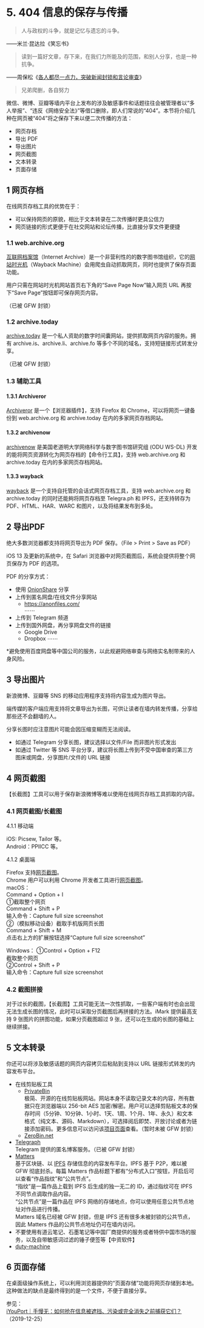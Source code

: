 # 5. 404 信息的保存与传播



> 人与政权的斗争，就是记忆与遗忘的斗争。

——米兰·昆达拉《笑忘书》

> 读到一篇好文章，存下来，在我们力所能及的范围，和别人分享，也是一种抗争。

——周保松《[各人都尽一点力，突破新闻封锁和言论审查](https://matters.news/@pochungchow/各人都尽一点力-突破新闻封锁和言论审查-zdpuAymxeL2pdheUTByCF3Ju4UXR7LG1yBJsoaUXjAiNPitiv)》

> 兄弟爬删，各自努力

微信、微博、豆瓣等墙内平台上发布的涉及敏感事件和话题往往会被管理者以“多人举报”、“违反《网络安全法》”等借口删除，即人们常说的“404”。本节将介绍几种在网页被“404”将之保存下来以便二次传播的方法：

- 网页存档
- 导出 PDF
- 导出图片
- 网页截图
- 文本转录
- 页面存储

## 1 网页存档

在线网页存档工具的优势在于：
- 可以保持网页的原貌，相比于文本转录在二次传播时更具公信力
- 网页链接的形式更便于在社交网站和论坛传播，比直接分享文件更便捷

### 1.1 web.archive.org

[互联网档案馆](https://archive.org/)（Internet Archive）是一个非营利性的的数字图书馆组织，它的[网站时光机](https://web.archive.org/)（Wayback Machine）会用爬虫自动抓取网页，同时也提供了保存页面功能。

用户只需在网站时光机网站首页右下角的“Save Page Now”输入网页 URL 再按下“Save Page”按钮即可保存网页内容。

（已被 GFW 封锁）

### 1.2 archive.today

[archive.today](https://archive.today/) 是一个私人资助的数字时间囊网站，提供抓取网页内容的服务。拥有 archive.is、archive.li、archive.fo 等多个不同的域名，支持短链接形式转发分享。

（已被 GFW 封锁）

### 1.3 辅助工具

#### 1.3.1 Archiveror  
[Archiveror](https://github.com/rahiel/archiveror) 是一个【浏览器插件】，支持 Firefox 和 Chrome，可以将网页一键备份到 web.archive.org 和 archive.today 在内的多家网页存档网站。

#### 1.3.2 archivenow  
[archivenow](https://github.com/oduwsdl/archivenow) 是美国老道明大学网络科学与数字图书馆研究组 (ODU WS-DL) 开发的能将网页资源转化为网页存档的【命令行工具】，支持 web.archive.org 和 archive.today 在内的多家网页存档网站。

#### 1.3.3 wayback  
[wayback](https://github.com/wabarc/wayback) 是一个支持自托管的会话式网页存档工具，支持 web.archive.org 和 archive.today 的同时还能夠将网页存档至 Telegra.ph 和 IPFS，还支持转存为 PDF、HTML、HAR、WARC 和图片，以及将结果发布到多处。



## 2 导出PDF

绝大多数浏览器都支持将网页导出为 PDF 保存。（File > Print > Save as PDF）

iOS 13 及更新的系统中，在 Safari 浏览器中对网页截图后，系统会提供将整个网页保存为 PDF 的选项。

PDF 的分享方式：  
- 使用 [OnionShare](https://onionshare.org/) 分享
- 上传到匿名网盘/在线文件分享网站
  - https://anonfiles.com/  
    ⋯⋯
- 上传到 Telegram 频道
- 上传到国外网盘，再分享网盘文件的链接
  - Google Drive
  - Dropbox 
    ⋯⋯  

*避免使用百度网盘等中国公司的服务，以此规避网络审查与网络实名制带来的人身风险。



## 3 导出图片

新浪微博、豆瓣等 SNS 的移动应用程序支持将内容生成为图片导出。  

端传媒的客户端应用支持将文章导出为长图，可供让读者在墙内转发传播，分享给那些还不会翻墙的人。  

分享长图时应注意图片可能会因压缩变糊而无法阅读。

- 如通过 Telegram 分享长图，建议选择以文件/File 而非图片形式发出
- 如通过 Twitter 等 SNS 平台分享，建议将长图上传到不受中国审查的第三方图床或网盘，分享图片/文件的 URL 链接



## 4 网页截图

【长截图】工具可以用于保存新浪微博等难以使用在线网页存档工具抓取的内容。

### 4.1 网页截图/长截图

4.1.1 移动端

iOS: Picsew, Tailor 等。  
Android：PPIICC 等。

4.1.2 桌面端  

Firefox 支持[网页截图](https://support.mozilla.org/en-US/kb/firefox-screenshots)。  
Chrome 用户可以利用 Chrome 开发者工具进行[网页截图](https://archive.is/7eTlG)。  
macOS：  
Command + Option + I  
①截取整个网页  
Command + Shift + P   
输入命令：Capture full size screenshot  
②（模拟移动设备）截取手机版网页长图  
Command + Shift + M  
点击右上方的扩展按钮选择“Capture full size screenshot”

Windows：
①Control + Option + F12  
截取整个网页  
②Control + Shift + P  
输入命令：Capture full size screenshot

### 4.2 截图拼接

对于过长的截图，【长截图】工具可能无法一次性抓取，一些客户端有时也会出现无法生成长图的情况，此时可以采取分页截图后再拼接的方法。iMark 提供最高支持 9 张图片的拼图功能，如果分页截图超过 9 张，还可以在生成的长图的基础上继续拼接。



## 5 文本转录

你还可以将涉及敏感话题的网页内容拷贝后粘贴到支持以 URL 链接形式转发的内容发布平台。  

- 在线剪贴板工具  
  - [PrivateBin](https://privatebin.net/)  
    极简、开源的在线剪贴板网站。网站本身不读取记录文本的内容，所有数据只在浏览器端以 256-bit AES 加密/解密。用户可以选择剪贴板文本的保存时间（5分钟、10分钟、1小时、1天、1周、1个月、1年、永久）和文本格式（纯文本、源码、Markdown），可选择阅后即焚、开放讨论或者为链接添加密码。更多信息可以访问该[项目页面](https://privatebin.info/)查看。（暂时未被 GFW 封锁）  
  - [ZeroBin.net](https://zerobin.net/)
- [Telegraph](https://telegra.ph/)  
  Telegram 提供的匿名博客服务。（已被 GFW 封锁）  
- [Matters](https://matters.news)   
  基于区块链、以 [IPFS](https://ipfs.io/) 存储信息的内容发布平台。IPFS 基于 P2P，难以被 GFW 彻底封杀。每篇 Matters 作品标题下都有“分布式入口”按钮，开启后可以查看“作品指纹”和“公共节点”。  
  “指纹”是一篇作品上载到 IPFS 后生成的独一无二的 ID，通过指纹可在 IPFS 不同节点调取作品内容。   
  “公共节点”是一篇作品在 IPFS 网络的存储地点，你可以使用任意公共节点地址对作品进行传播。   
  Matters 域名已经被 GFW 封锁，但是 IPFS 还有很多未被封锁的公共节点，因此 Matters 作品的公共节点地址仍可在墙内访问。  
- 不要使用有道云笔记、石墨笔记等中国厂商提供的服务或者特供中国市场的服务，以及自带敏感词过滤的锤子便签等【中资软件】  
- [duty-machine](https://github.com/dutymachine/duty-machine-action)  




## 6 页面存储

在桌面级操作系统上，可以利用浏览器提供的“页面存储”功能将网页存储到本地。这种做法的缺点是最终得到的是一个文件，不便于直接分享。



参见：  
[iYouPort｜手慢无：如何抢在信息被遮挡、污染或完全消失之前捕获它们？](https://www.iyouport.org/%e6%89%8b%e6%85%a2%e6%97%a0%ef%bc%9a%e5%a6%82%e4%bd%95%e6%8a%a2%e5%9c%a8%e4%bf%a1%e6%81%af%e8%a2%ab%e9%81%ae%e6%8c%a1%e3%80%81%e6%b1%a1%e6%9f%93%e6%88%96%e5%ae%8c%e5%85%a8%e6%b6%88%e5%a4%b1%e4%b9%8b/)（2019-12-25）

